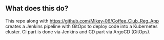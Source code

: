 ## What does this do?
This repo along with https://github.com/Mikey-06/Coffee_Club_Reg_App creates a Jenkins pipeline with GitOps to deploy code into a Kubernetes cluster. CI part is done via Jenkins and CD part via ArgoCD (GitOps).



